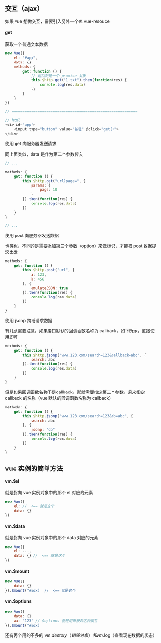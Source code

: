 ## 交互（ajax）

如果 vue 想做交互，需要引入另外一个库 vue-resouce

#### get

获取一个普通文本数据

```js
new Vue({
    el: "#app",
    data: {},
    methods: {
        get: function () {
            // 返回的是一个 promise 对象
            this.$http.get("1.txt").then(function(res) {
                console.log(res.data)
            })
        }
    }
})

// ==========================================================

// html
<div id="app">
    <input type="button" value="按钮" @click="get()">
</div>
```

使用 get 向服务器发送请求

同上面类似，data 是作为第二个参数传入

```js
// ...

methods: {
    get: function () {
        this.$http.get("url?page=", {
            params: {
                page: 10
            }
        }).then(function(res) {
            console.log(res.data)
        })
    }
}

// ...
```

使用 post 向服务器发送数据

也类似，不同的是需要添加第三个参数（option）来做标识，才能把 post 数据提交出去

```js
methods: {
    get: function () {
        this.$http.post("url", {
            a: 123,
            b: 456
        }, {
            emulateJSON: true
        }).then(function(res) {
            console.log(res.data)
        })
    }
}
```


使用 jsonp 跨域请求数据

有几点需要注意，如果接口默认的回调函数名称为 callback，如下所示，直接使用即可

```js
methods: {
    get: function () {
        this.$http.jsonp("www.123.com/search=123&callback=abc", {
            search: abc
        }).then(function(res) {
            console.log(res.data)
        })
    }
}
```

但是如果回调函数名称不是callback，那就需要指定第三个参数，用来指定 callback 的名称（vue 默认的回调函数名称为 callback）


```js
methods: {
    get: function () {
        this.$http.jsonp("www.123.com/search=123&cb=abc", {
            search: abc
        }, {
            jsonp: "cb"
        }).then(function(res) {
            console.log(res.data)
        })
    }
}
```


## vue 实例的简单方法

#### vm.$el

就是指向 vue 实例对象中的那个 el 对应的元素

```js
new Vue({
    el: //  <== 就是这个
    data: {}
})
```

#### vm.$data

就是指向 vue 实例对象中的那个 data 对应的元素

```js
new Vue({
    el: ...,
    data: {} //  <== 就是这个
})
```

#### vm.$mount

```js
new Vue({
    data: {} 
}).$mount("#box)  //  <== 就是这个
```

#### vm.$options

```js
new Vue({
    data: {},
    aa: "123" // $options 就是用来获取这种属性
}).$mount("#box)  
```

还有两个用的不多的 vm.$destory（销毁对象） 和 vm.$log（查看现在数据的状态）